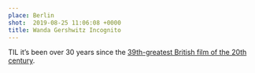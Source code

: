 ```yaml
---
place: Berlin
shot:  2019-08-25 11:06:08 +0000
title: Wanda Gershwitz Incognito
---
```


TIL it’s been over 30 years since the [39th-greatest British film of the 20th century](https://en.wikipedia.org/wiki/A_Fish_Called_Wanda).
